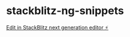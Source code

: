 # stackblitz-ng-snippets

[Edit in StackBlitz next generation editor ⚡️](https://stackblitz.com/~/github.com/ycheng22/stackblitz-ng-snippets)